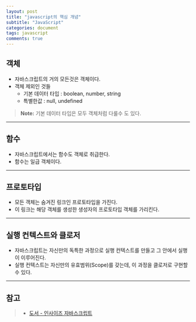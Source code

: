 ```yaml
---
layout: post
title: "javascript의 핵심 개념"
subtitle: "JavaScript"
categories: document
tags: javascript
comments: true
---
```


## 객체

-	자바스크립트의 거의 모든것은 객체이다.
-	객체 제외인 것들
	-	기본 데이터 타입 : boolean, number, string
	-	특별한값 : null, undefined

> **Note:** 기본 데이터 타입은 모두 객체처럼 다룰수 도 있다.

---

## 함수

-	자바스크립트에서는 함수도 객체로 취급한다.
-	함수는 일급 객체이다.

---

## 프로토타입

-	모든 객체는 숨겨진 링크인 프로토타입을 가진다.
-	이 링크는 해당 객체를 생성한 생성자의 프로토타입 객체를 가리킨다.

---

## 실행 컨텍스트와 클로저

-	자바스크립트는 자신만의 독특한 과정으로 실행 컨텍스트를 만들고 그 안에서 실행이 이루어진다.
-	실행 컨텍스트는 자신만의 유효범위(Scope)를 갖는데, 이 과정을 클로저로 구현할 수 있다.

---

참고
----

> -	[도서 - 인사이즈 자바스크립트](http://www.kyobobook.co.kr/product/detailViewKor.laf?ejkGb=KOR&mallGb=KOR&barcode=9788968480652&orderClick=LAG&Kc=)
